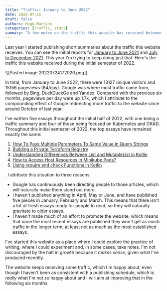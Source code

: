 ```yaml
---
title: "Traffic: January to June 2022"
date: 2022-07-25
draft: false
authors: Hugo Martins
categories: [traffic, stats]
summary: "A few notes on the traffic this website has received between January and June 2022."
---
```


Last year I started publishing short summaries about the traffic this website receives. You can see the initial reports for [January to June 2021](https://hugomartins.io/essays/2021/09/traffic-january-june-2021/) and [July to December 2021](https://hugomartins.io/essays/2022/01/traffic-july-december-2021/). This year I'm trying to keep doing just that. Here's the traffic this website received during the initial semester of 2022.

![[Pasted image 20220724172020.png]]

In total, from January to June 2022, there were 13127 unique visitors and 15156 pageviews (84/day). Google was where most traffic came from, followed by Bing, DuckDuckGo and Yandex. Compared with the previous six months, pageviews per day were up 1.7x, which I attribute to the compounding effect of Google redirecting more traffic to the website since around October of last year.

I've written five essays throughout the initial half of 2022, with one being a traffic summary and four of those being focused on Kubernetes and CKAD. Throughout this initial semester of 2022, the top essays have remained exactly the same:

1. [How To Pass Multiple Parameters To Same Value in Query Strings](https://hugomartins.io/essays/2021/02/how-to-pass-multiple-values-to-http-query-parameter/)
2. [Building a Private Terraform Registry](https://hugomartins.io/essays/2021/01/build-a-terraform-private-registry/)
3. [Understanding Differences Between List and MutableList in Kotlin](https://hugomartins.io/essays/2021/03/understanding-differences-between-list-and-mutablelist-in-kotlin/)
4. [How to Access Host Resources in Minikube Pods?](https://hugomartins.io/essays/2019/12/access-host-resources-minikube/)
5. [Using require and check Functions in Kotlin](https://hugomartins.io/essays/2021/02/using-require-and-check-in-kotlin/)

. I attribute this situation to three reasons:

- Google has continuously been directing people to those articles, which will naturally make them stand out more.
- I haven't published anything in April, May or June, and have published five pieces in January, February and March. This means that there isn't a lot of fresh essays ready for people to read, so they will naturally gravitate to older essays.
- I haven't made much of an effort to promote the website, which means that once the most recent essays are published they won't get as much traffic in the longer term, at least not as much as the most established essays.

I've started this website as a place where I could explore the practice of writing, where I could experiment and, in some cases, take notes. I'm not discouraged by the halt in growth because it *makes sense*, given what I've produced recently.

The website keeps receiving some traffic, which I'm happy about, even though I haven't been as consistent with a publishing schedule, which is *really* what I'm not so happy about and I will aim at improving that in the following six months.